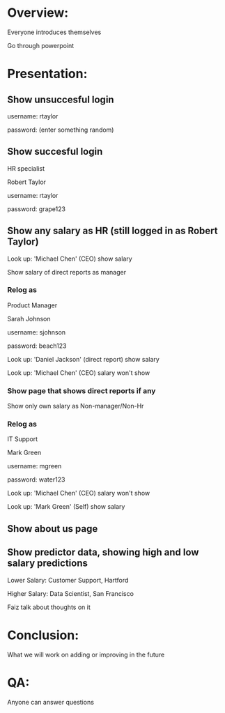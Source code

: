 # Overview:
Everyone introduces themselves

Go through powerpoint

# Presentation:

## Show unsuccesful login

username: rtaylor

password: (enter something random)

## Show succesful login

HR specialist

Robert Taylor

username: rtaylor

password: grape123

## Show any salary as HR (still logged in as Robert Taylor)

Look up: 'Michael Chen' (CEO) show salary

Show salary of direct reports as manager

###  Relog as

Product Manager

Sarah Johnson

username: sjohnson

password: beach123

Look up: 'Daniel Jackson' (direct report) show salary

Look up: 'Michael Chen' (CEO) salary won't show

### Show page that shows direct reports if any

Show only own salary as Non-manager/Non-Hr

### Relog as

IT Support

Mark Green

username: mgreen

password: water123

Look up: 'Michael Chen' (CEO) salary won't show

Look up: 'Mark Green' (Self) show salary

## Show about us page

## Show predictor data, showing high and low salary predictions

Lower Salary: Customer Support, Hartford

Higher Salary: Data Scientist, San Francisco

Faiz talk about thoughts on it

# Conclusion:
What we will work on adding or improving in the future

# QA:
Anyone can answer questions
